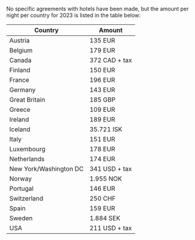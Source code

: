 No specific agreements with hotels have been made, but the amount per
night per country for 2023 is listed in the table below:

| Country                | Amount        |
|------------------------|---------------|
| Austria                | 135 EUR       |
| Belgium                | 179 EUR       |
| Canada                 | 372 CAD + tax |
| Finland                | 150 EUR       |
| France                 | 196 EUR       |
| Germany                | 143 EUR       |
| Great Britain          | 185 GBP       |
| Greece                 | 109 EUR       |
| Ireland                | 189 EUR       |
| Iceland                | 35.721 ISK    |
| Italy                  | 151 EUR       |
| Luxembourg             | 178 EUR       |
| Netherlands            | 174 EUR       |
| New York/Washington DC | 341 USD + tax |
| Norway                 | 1.955 NOK     |
| Portugal               | 146 EUR       |
| Switzerland            | 250 CHF       |
| Spain                  | 159 EUR       |
| Sweden                 | 1.884 SEK     |
| USA                    | 211 USD + tax |
